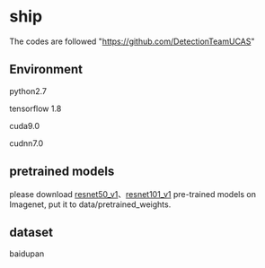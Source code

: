 # ship
The codes are followed "https://github.com/DetectionTeamUCAS"
## Environment
python2.7

tensorflow 1.8

cuda9.0

cudnn7.0
## pretrained models
please download [resnet50_v1](http://download.tensorflow.org/models/resnet_v1_50_2016_08_28.tar.gz)、[resnet101_v1](http://download.tensorflow.org/models/resnet_v1_101_2016_08_28.tar.gz) pre-trained models on Imagenet, put it to data/pretrained_weights.     
## dataset
baidupan
